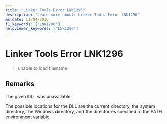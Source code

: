 ```yaml
---
title: "Linker Tools Error LNK1296"
description: "Learn more about: Linker Tools Error LNK1296"
ms.date: 11/04/2016
f1_keywords: ["LNK1296"]
helpviewer_keywords: ["LNK1296"]
---
```

# Linker Tools Error LNK1296

> unable to load filename

## Remarks

The given DLL was unavailable.

The possible locations for the DLL are the current directory, the system directory, the Windows directory, and the directories specified in the PATH environment variable.
